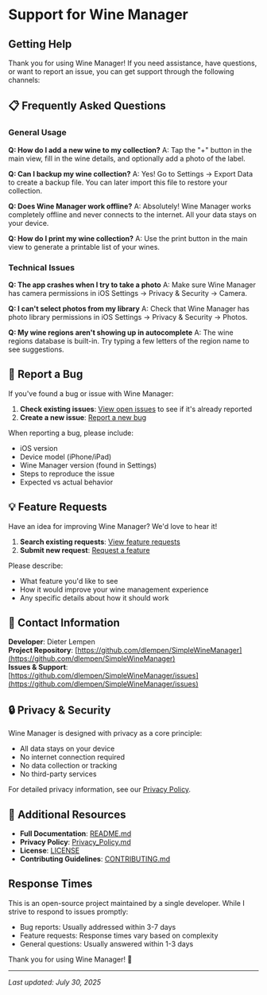 # Support for Wine Manager

## Getting Help

Thank you for using Wine Manager! If you need assistance, have questions, or want to report an issue, you can get support through the following channels:

## 📋 Frequently Asked Questions

### General Usage
**Q: How do I add a new wine to my collection?**
A: Tap the "+" button in the main view, fill in the wine details, and optionally add a photo of the label.

**Q: Can I backup my wine collection?**
A: Yes! Go to Settings → Export Data to create a backup file. You can later import this file to restore your collection.

**Q: Does Wine Manager work offline?**
A: Absolutely! Wine Manager works completely offline and never connects to the internet. All your data stays on your device.

**Q: How do I print my wine collection?**
A: Use the print button in the main view to generate a printable list of your wines.

### Technical Issues
**Q: The app crashes when I try to take a photo**
A: Make sure Wine Manager has camera permissions in iOS Settings → Privacy & Security → Camera.

**Q: I can't select photos from my library**
A: Check that Wine Manager has photo library permissions in iOS Settings → Privacy & Security → Photos.

**Q: My wine regions aren't showing up in autocomplete**
A: The wine regions database is built-in. Try typing a few letters of the region name to see suggestions.

## 🐛 Report a Bug

If you've found a bug or issue with Wine Manager:

1. **Check existing issues**: [View open issues](https://github.com/dlempen/SimpleWineManager/issues) to see if it's already reported
2. **Create a new issue**: [Report a new bug](https://github.com/dlempen/SimpleWineManager/issues/new)

When reporting a bug, please include:
- iOS version
- Device model (iPhone/iPad)
- Wine Manager version (found in Settings)
- Steps to reproduce the issue
- Expected vs actual behavior

## 💡 Feature Requests

Have an idea for improving Wine Manager? We'd love to hear it!

1. **Search existing requests**: [View feature requests](https://github.com/dlempen/SimpleWineManager/issues?q=is%3Aissue+label%3Aenhancement)
2. **Submit new request**: [Request a feature](https://github.com/dlempen/SimpleWineManager/issues/new)

Please describe:
- What feature you'd like to see
- How it would improve your wine management experience
- Any specific details about how it should work

## 📱 Contact Information

**Developer**: Dieter Lempen  
**Project Repository**: [https://github.com/dlempen/SimpleWineManager](https://github.com/dlempen/SimpleWineManager)  
**Issues & Support**: [https://github.com/dlempen/SimpleWineManager/issues](https://github.com/dlempen/SimpleWineManager/issues)

## 🔒 Privacy & Security

Wine Manager is designed with privacy as a core principle:
- All data stays on your device
- No internet connection required
- No data collection or tracking
- No third-party services

For detailed privacy information, see our [Privacy Policy](Privacy_Policy.md).

## 📖 Additional Resources

- **Full Documentation**: [README.md](README.md)
- **Privacy Policy**: [Privacy_Policy.md](Privacy_Policy.md)
- **License**: [LICENSE](LICENSE)
- **Contributing Guidelines**: [CONTRIBUTING.md](CONTRIBUTING.md)

## Response Times

This is an open-source project maintained by a single developer. While I strive to respond to issues promptly:
- Bug reports: Usually addressed within 3-7 days
- Feature requests: Response times vary based on complexity
- General questions: Usually answered within 1-3 days

Thank you for using Wine Manager! 🍷

---

*Last updated: July 30, 2025*
